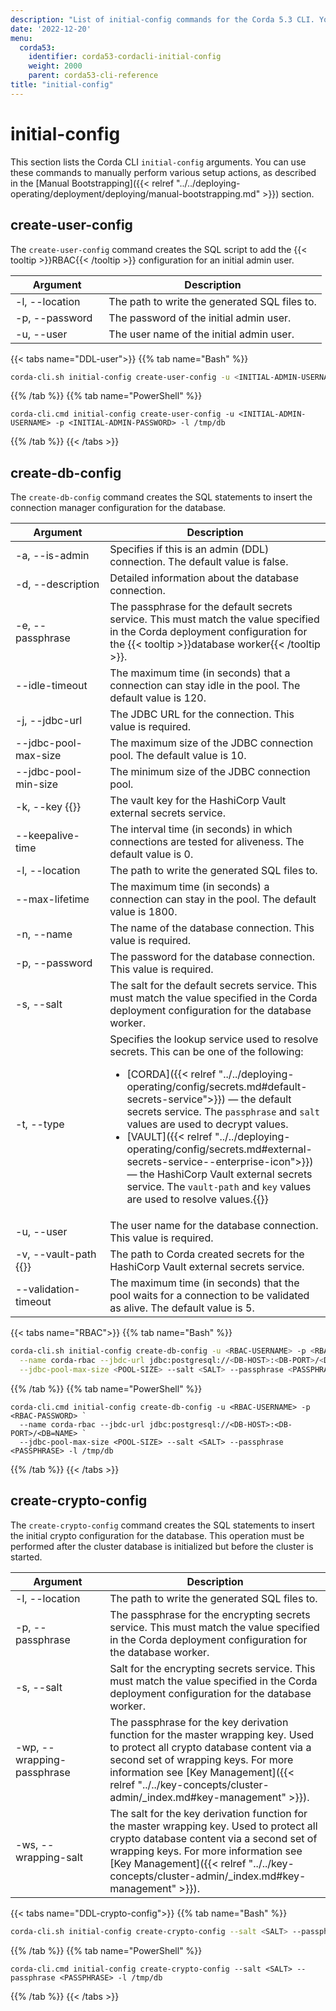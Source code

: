 ```yaml
---
description: "List of initial-config commands for the Corda 5.3 CLI. You can use these commands to manually perform various setup actions."
date: '2022-12-20'
menu:
  corda53:
    identifier: corda53-cordacli-initial-config
    weight: 2000
    parent: corda53-cli-reference
title: "initial-config"
---
```

# initial-config

This section lists the Corda CLI `initial-config` arguments. You can use these commands to manually perform various setup actions, as described in the [Manual Bootstrapping]({{< relref "../../deploying-operating/deployment/deploying/manual-bootstrapping.md" >}}) section.

## create-user-config

The `create-user-config` command creates the SQL script to add the {{< tooltip >}}RBAC{{< /tooltip >}} configuration for an initial admin user.

<style>
table th:first-of-type {
    width: 30%;
}
table th:nth-of-type(2) {
    width: 70%;
}
</style>

| Argument         | Description                                   |
| ---------------- | --------------------------------------------- |
| -l, \-\-location | The path to write the generated SQL files to. |
| -p, \-\-password | The password of the initial admin user.       |
| -u, \-\-user     | The user name of the initial admin user.      |

{{< tabs name="DDL-user">}}
{{% tab name="Bash" %}}
```sh
corda-cli.sh initial-config create-user-config -u <INITIAL-ADMIN-USERNAME> -p <INITIAL-ADMIN-PASSWORD> -l /tmp/db
```
{{% /tab %}}
{{% tab name="PowerShell" %}}
```shell
corda-cli.cmd initial-config create-user-config -u <INITIAL-ADMIN-USERNAME> -p <INITIAL-ADMIN-PASSWORD> -l /tmp/db
```
{{% /tab %}}
{{< /tabs >}}

## create-db-config

The `create-db-config` command creates the SQL statements to insert the connection manager configuration for the database.

<style>
table th:first-of-type {
    width: 30%;
}
table th:nth-of-type(2) {
    width: 70%;
}
</style>

| Argument                                  | Description                                                                                                                                                                                                                                                                                                                                                                                                                                                                                                                                                    |
| ----------------------------------------- | -------------------------------------------------------------------------------------------------------------------------------------------------------------------------------------------------------------------------------------------------------------------------------------------------------------------------------------------------------------------------------------------------------------------------------------------------------------------------------------------------------------------------------------------------------------- |
| -a, \-\-is-admin                          | Specifies if this is an admin (DDL) connection. The default value is false.                                                                                                                                                                                                                                                                                                                                                                                                                                                                                    |
| -d, \-\-description                       | Detailed information about the database connection.                                                                                                                                                                                                                                                                                                                                                                                                                                                                                                            |
| -e, \-\-passphrase                        | The passphrase for the default secrets service.  This must match the value specified in the Corda deployment configuration for the {{< tooltip >}}database worker{{< /tooltip >}}.                                                                                                                                                                                                                                                                                                                                                                             |
| \-\-idle-timeout                          | The maximum time (in seconds) that a connection can stay idle in the pool. The default value is 120.                                                                                                                                                                                                                                                                                                                                                                                                                                                           |
| -j, \-\-jdbc-url                          | The JDBC URL for the connection. This value is required.                                                                                                                                                                                                                                                                                                                                                                                                                                                                                                       |
| \-\-jdbc-pool-max-size                    | The maximum size of the JDBC connection pool. The default value is 10.                                                                                                                                                                                                                                                                                                                                                                                                                                                                                         |
| \-\-jdbc-pool-min-size                    | The minimum size of the JDBC connection pool.                                                                                                                                                                                                                                                                                                                                                                                                                                                                                                                  |
| -k, \-\-key {{<enterprise-icon>}}         | The vault key for the HashiCorp Vault external secrets service.                                                                                                                                                                                                                                                                                                                                                                                                                                                                                                |
| \-\-keepalive-time                        | The interval time (in seconds) in which connections are tested for aliveness. The default value is 0.                                                                                                                                                                                                                                                                                                                                                                                                                                                          |
| -l, \-\-location                          | The path to write the generated SQL files to.                                                                                                                                                                                                                                                                                                                                                                                                                                                                                                                  |
| \-\-max-lifetime                          | The maximum time (in seconds) a connection can stay in the pool. The default value is 1800.                                                                                                                                                                                                                                                                                                                                                                                                                                                                    |
| -n, \-\-name                              | The name of the database connection. This value is required.                                                                                                                                                                                                                                                                                                                                                                                                                                                                                                   |
| -p, \-\-password                          | The password for the database connection. This value is required.                                                                                                                                                                                                                                                                                                                                                                                                                                                                                              |
| -s, \-\-salt                              | The salt for the default secrets service. This must match the value specified in the Corda deployment configuration for the database worker.                                                                                                                                                                                                                                                                                                                                                                                                                   |
| -t, \-\-type                              | Specifies the lookup service used to resolve secrets. This can be one of the following: <ul><li>[CORDA]({{< relref "../../deploying-operating/config/secrets.md#default-secrets-service">}}) — the default secrets service. The `passphrase` and `salt` values are used to decrypt values.</li><li>[VAULT]({{< relref "../../deploying-operating/config/secrets.md#external-secrets-service--enterprise-icon">}}) — the HashiCorp Vault external secrets service. The `vault-path` and `key` values are used to resolve values.{{<enterprise-icon>}}</li></ul> |
| -u, \-\-user                              | The user name for the database connection. This value is required.                                                                                                                                                                                                                                                                                                                                                                                                                                                                                             |
| -v, \-\-vault-path  {{<enterprise-icon>}} | The path to Corda created secrets for the HashiCorp Vault external secrets service.                                                                                                                                                                                                                                                                                                                                                                                                                                                                            |
| \-\-validation-timeout                    | The maximum time (in seconds) that the pool waits for a connection to be validated as alive. The default value is 5.                                                                                                                                                                                                                                                                                                                                                                                                                                           |

{{< tabs name="RBAC">}}
{{% tab name="Bash" %}}
```sh
corda-cli.sh initial-config create-db-config -u <RBAC-USERNAME> -p <RBAC-PASSWORD> \
  --name corda-rbac --jbdc-url jdbc:postgresql://<DB-HOST>:<DB-PORT>/<DB=NAME> \
  --jdbc-pool-max-size <POOL-SIZE> --salt <SALT> --passphrase <PASSPHRASE> -l /tmp/db
```
{{% /tab %}}
{{% tab name="PowerShell" %}}
```shell
corda-cli.cmd initial-config create-db-config -u <RBAC-USERNAME> -p <RBAC-PASSWORD> `
  --name corda-rbac --jbdc-url jdbc:postgresql://<DB-HOST>:<DB-PORT>/<DB=NAME> `
  --jdbc-pool-max-size <POOL-SIZE> --salt <SALT> --passphrase <PASSPHRASE> -l /tmp/db
```
{{% /tab %}}
{{< /tabs >}}

## create-crypto-config

The `create-crypto-config` command creates the SQL statements to insert the initial crypto configuration for the database. This operation must be performed after the cluster database is initialized but before the cluster is started.

<style>
table th:first-of-type {
    width: 30%;
}
table th:nth-of-type(2) {
    width: 70%;
}
</style>

| Argument                     | Description                                                                                                                                                                                                                                                                       |
| ---------------------------- | --------------------------------------------------------------------------------------------------------------------------------------------------------------------------------------------------------------------------------------------------------------------------------- |
| -l, \-\-location             | The path to write the generated SQL files to.                                                                                                                                                                                                                                     |
| -p, \-\-passphrase           | The passphrase for the encrypting secrets service. This must match the value specified in the Corda deployment configuration for the database worker.                                                                                                                             |
| -s, \-\-salt                 | Salt for the encrypting secrets service. This must match the value specified in the Corda deployment configuration for the database worker.                                                                                                                                       |
| -wp, \-\-wrapping-passphrase | The passphrase for the key derivation function for the master wrapping key. Used to protect all crypto database content via a second set of wrapping keys. For more information see [Key Management]({{< relref "../../key-concepts/cluster-admin/_index.md#key-management" >}}). |
| -ws, \-\-wrapping-salt       | The salt for the key derivation function for the master wrapping key. Used to protect all crypto database content via a second set of wrapping keys. For more information see [Key Management]({{< relref "../../key-concepts/cluster-admin/_index.md#key-management" >}}).       |

{{< tabs name="DDL-crypto-config">}}
{{% tab name="Bash" %}}
```sh
corda-cli.sh initial-config create-crypto-config --salt <SALT> --passphrase <PASSPHRASE> -l /tmp/db
```
{{% /tab %}}
{{% tab name="PowerShell" %}}
```shell
corda-cli.cmd initial-config create-crypto-config --salt <SALT> --passphrase <PASSPHRASE> -l /tmp/db
```
{{% /tab %}}
{{< /tabs >}}
